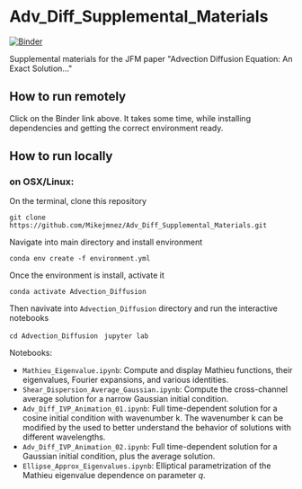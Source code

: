 # Adv_Diff_Supplemental_Materials

[![Binder](https://mybinder.org/badge_logo.svg)](https://mybinder.org/v2/gh/Mikejmnez/Adv_Diff_Supplemental_Materials/main)

Supplemental materials for the JFM paper "Advection Diffusion Equation: An Exact Solution..."


## How to run remotely
Click on the Binder link above. It takes some time, while installing dependencies and getting the correct environment ready.

## How to run locally
### on OSX/Linux:
On the terminal, clone this repository

```git clone https://github.com/Mikejmnez/Adv_Diff_Supplemental_Materials.git```

Navigate into main directory and install environment

```conda env create -f environment.yml ```


Once the environment is install, activate it

```conda activate Advection_Diffusion```


Then navivate into `Advection_Diffusion` directory and run the interactive notebooks

```cd Advection_Diffusion```
``` jupyter lab```







Notebooks:
* `Mathieu_Eigenvalue.ipynb`: Compute and display Mathieu functions, their eigenvalues, Fourier expansions, and various identities.
* `Shear_Dispersion_Average_Gaussian.ipynb`: Compute the cross-channel average solution for a narrow Gaussian initial condition.
* `Adv_Diff_IVP_Animation_01.ipynb`: Full time-dependent solution for a cosine initial condition with wavenumber k. The wavenumber k can be modified by the used to better understand the behavior of solutions with different wavelengths. 
* `Adv_Diff_IVP_Animation_02.ipynb`: Full time-dependent solution for a Gaussian initial condition, plus the average solution.
* `Ellipse_Approx_Eigenvalues.ipynb`: Elliptical parametrization of the Mathieu eigenvalue dependence on parameter *q*.
